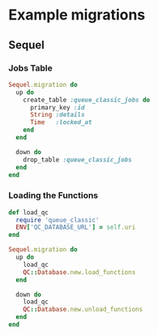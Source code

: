 # Example migrations

## Sequel

### Jobs Table
```ruby
Sequel.migration do
  up do
    create_table :queue_classic_jobs do
      primary_key :id
      String :details
      Time   :locked_at
    end
  end

  down do
    drop_table :queue_classic_jobs
  end
end
```

### Loading the Functions
```ruby
def load_qc
  require 'queue_classic'
  ENV['QC_DATABASE_URL'] = self.uri
end

Sequel.migration do
  up do
    load_qc
    QC::Database.new.load_functions
  end

  down do
    load_qc
    QC::Database.new.unload_functions
  end
end
```
